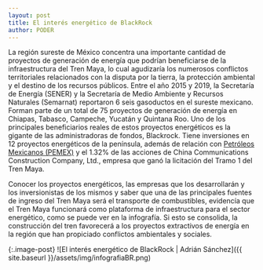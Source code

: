 ```yaml
---
layout: post
title: El interés energético de BlackRock
author: PODER 
---
```


La región sureste de México concentra una importante cantidad de proyectos de generación de energía que podrían beneficiarse de la infraestructura del Tren Maya, lo cual agudizaría los numerosos conflictos territoriales relacionados con la disputa por la tierra, la protección ambiental y el destino de los recursos públicos. 
Entre el año 2015 y 2019, la Secretaría de Energía (SENER) y la Secretaría de Medio Ambiente y Recursos Naturales (Semarnat) reportaron 6 seis gasoductos en el sureste mexicano. Forman parte de un total de 75 proyectos de generación de energía en Chiapas, Tabasco, Campeche, Yucatán y Quintana Roo. Uno de los principales beneficiarios reales de estos proyectos energéticos es la gigante de las administradoras de fondos, Blackrock. Tiene inversiones en 12 proyectos energéticos de la península, además de relación con [Petróleos Mexicanos (PEMEX)](https://conoceblackrock.projectpoder.org/el-control-energetico-de-blackrock.html) y el 1.32% de las acciones de China Communications Construction Company, Ltd., empresa que ganó la licitación del Tramo 1 del Tren Maya.

Conocer los proyectos energéticos, las empresas que los desarrollarán y los inversionistas de los mismos y saber que una de las principales fuentes de ingreso del Tren Maya será el transporte de combustibles, evidencía que el Tren Maya funcionará como plataforma de infraestructura para el sector energético, como se puede ver en la infografía. Si esto se consolida, la construcción del tren favorecerá a los proyectos extractivos de energía en la región que han propiciado conflictos ambientales y sociales.

{:.image-post}
![El interés energético de BlackRock | Adrián Sánchez]({{ site.baseurl }}/assets/img/infografiaBR.png)
